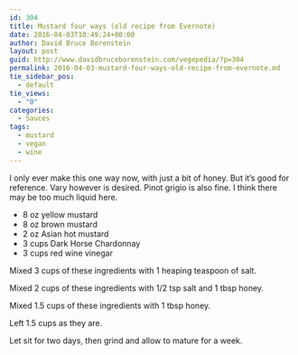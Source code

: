 ```yaml
---
id: 304
title: Mustard four ways (old recipe from Evernote)
date: 2016-04-03T10:49:24+00:00
author: David Bruce Borenstein
layout: post
guid: http://www.davidbruceborenstein.com/vegepedia/?p=304
permalink: 2016-04-03-mustard-four-ways-old-recipe-from-evernote.md
tie_sidebar_pos:
  - default
tie_views:
  - "0"
categories:
  - Sauces
tags:
  - mustard
  - vegan
  - wine
---
```

I only ever make this one way now, with just a bit of honey. But it’s good for reference. Vary however is desired. Pinot grigio is also fine. I think there may be too much liquid here.

  * 8 oz yellow mustard
  * 8 oz brown mustard
  * 2 oz Asian hot mustard
  * 3 cups Dark Horse Chardonnay
  * 3 cups red wine vinegar

Mixed 3 cups of these ingredients with 1 heaping teaspoon of salt.

Mixed 2 cups of these ingredients with 1/2 tsp salt and 1 tbsp honey.

Mixed 1.5 cups of these ingredients with 1 tbsp honey.

Left 1.5 cups as they are.

Let sit for two days, then grind and allow to mature for a week.